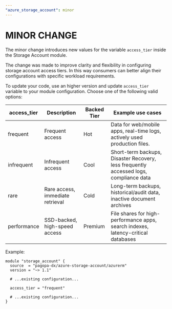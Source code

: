 ```yaml
---
"azure_storage_account": minor
---
```


# MINOR CHANGE

The minor change introduces new values for the variable `access_tier` inside the Storage Account module.

The change was made to improve clarity and flexibility in configuring storage account access tiers. In this way consumers can better align their configurations with specific workload requirements.

To update your code, use an higher version and update `access_tier` variable to your module configuration. Choose one of the following valid options:

access_tier | Description | Backed Tier | Example use cases
-- | -- | -- | --
frequent | Frequent access | Hot | Data for web/mobile apps, real-time logs, actively used production files.
infrequent | Infrequent access | Cool | Short-term backups, Disaster Recovery, less frequently accessed logs, compliance data
rare | Rare access, immediate retrieval | Cold | Long-term backups, historical/audit data, inactive document archives
performance | SSD-backed, high-speed access | Premium | File shares for high-performance apps, search indexes, latency-critical databases

Example:

```hcl
module "storage_account" {
  source  = "pagopa-dx/azure-storage-account/azurerm"
  version = "~> 1.1"

  # ...existing configuration...

  access_tier = "frequent"

  # ...existing configuration...
}
```
